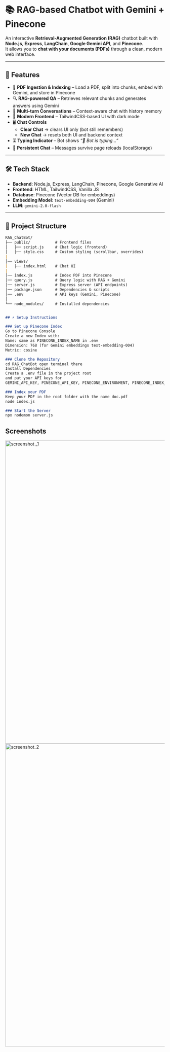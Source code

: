 # 📚 RAG-based Chatbot with Gemini + Pinecone  

An interactive **Retrieval-Augmented Generation (RAG)** chatbot built with **Node.js**, **Express**, **LangChain**, **Google Gemini API**, and **Pinecone**.  
It allows you to **chat with your documents (PDFs)** through a clean, modern web interface.  

---

## 🚀 Features  

- 📄 **PDF Ingestion & Indexing** – Load a PDF, split into chunks, embed with Gemini, and store in Pinecone  
- 🔍 **RAG-powered QA** – Retrieves relevant chunks and generates answers using Gemini  
- 💬 **Multi-turn Conversations** – Context-aware chat with history memory  
- 🎨 **Modern Frontend** – TailwindCSS-based UI with dark mode  
- 🖥️ **Chat Controls**  
  - **Clear Chat** → clears UI only (bot still remembers)  
  - **New Chat** → resets both UI and backend context  
- ⏳ **Typing Indicator** – Bot shows *“🤖 Bot is typing...”*  
- 💾 **Persistent Chat** – Messages survive page reloads (localStorage)  

---

## 🛠️ Tech Stack  

- **Backend**: Node.js, Express, LangChain, Pinecone, Google Generative AI  
- **Frontend**: HTML, TailwindCSS, Vanilla JS  
- **Database**: Pinecone (Vector DB for embeddings)  
- **Embedding Model**: `text-embedding-004` (Gemini)  
- **LLM**: `gemini-2.0-flash`  

---

## 📂 Project Structure  

```markdown
RAG_ChatBot/
├── public/           # Frontend files
│   ├── script.js     # Chat logic (frontend)
│   ├── style.css     # Custom styling (scrollbar, overrides)
|
│── views/ 
|   ├── index.html    # Chat UI
|
│── index.js          # Index PDF into Pinecone
│── query.js          # Query logic with RAG + Gemini
│── server.js         # Express server (API endpoints)
│── package.json      # Dependencies & scripts
│── .env              # API keys (Gemini, Pinecone)
│
└── node_modules/     # Installed dependencies


## ⚡ Setup Instructions

### Set up Pinecone Index
Go to Pinecone Console
Create a new Index with:
Name: same as PINECONE_INDEX_NAME in .env
Dimension: 768 (for Gemini embeddings text-embedding-004)
Metric: cosine

### Clone the Repository  
cd RAG_ChatBot open terminal there
Install Dependencies
Create a .env file in the project root
and put your API keys for
GEMINI_API_KEY, PINECONE_API_KEY, PINECONE_ENVIRONMENT, PINECONE_INDEX_NAME

### Index your PDF
Keep your PDF in the root folder with the name doc.pdf
node index.js

### Start the Server
npx nodemon server.js
```

## Screenshots
<img width="1470" height="956" alt="screenshot _1" src="https://github.com/user-attachments/assets/4880ab0e-a4dc-4b82-bd84-8d086e1550f4" />
<img width="1470" height="956" alt="screenshot_2 " src="https://github.com/user-attachments/assets/14b2d397-31d0-4518-ac93-590c042be40b" />


